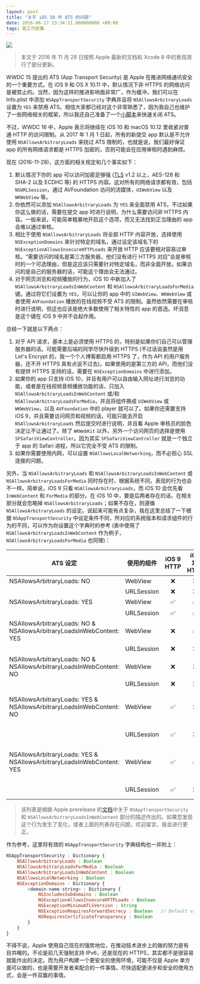 ```yaml
---
layout: post
title: "关于 iOS 10 中 ATS 的问题"
date: 2016-06-17 13:34:11.000000000 +09:00
tags: 能工巧匠集
---
```


![](/assets/images/2016/https-lock.png)

> 本文于 2016 年 11 月 28 日按照 Apple 最新的文档和 Xcode 8 中的表现进行了部分更新。

WWDC 15 提出的 ATS (App Transport Security) 是 Apple 在推进网络通讯安全的一个重要方式。在 iOS 9 和 OS X 10.11 中，默认情况下非 HTTPS 的网络访问是被禁止的。当然，因为这样的推进影响面非常广，作为缓冲，我们可以在 Info.plist 中添加 `NSAppTransportSecurity` 字典并且将 `NSAllowsArbitraryLoads` 设置为 `YES` 来禁用 ATS。相信大家都已经对这个非常熟悉了，因为我自己也维护了一些网络相关的框架，所以我还自己准备了一个[小脚本](https://gist.github.com/onevcat/b4604aecb4ce55651a4a)来快速关闭 ATS。

不过，WWDC 16 中，Apple 表示将继续在 iOS 10 和 macOS 10.12 里收紧对普通 HTTP 的访问限制。从 2017 年 1 月 1 日起，所有的新提交 app 默认是不允许使用 `NSAllowsArbitraryLoads` 来绕过 ATS 限制的，也就是说，我们最好保证 app 的所有网络请求都是 HTTPS 加密的，否则可能会在应用审核时遇到麻烦。

现在 (2016-11-28)，这方面的相关规定和几个事实如下：

1. 默认情况下你的 app 可以访问加密足够强 ([TLS](https://en.wikipedia.org/wiki/Transport_Layer_Security) v1.2 以上，AES-128 和 SHA-2 以及 ECDHC 等) 的 HTTPS 内容。这对所有的网络请求都有效，包括 `NSURLSession`，通过 AVFoundation 访问的流媒体，`UIWebView` 以及 `WKWebView` 等。
2. 你依然可以添加 `NSAllowsArbitraryLoads` 为 `YES` 来全面禁用 ATS，不过如果你这么做的话，需要在提交 app 时进行说明，为什么需要访问非 HTTPS 内容。一般来说，可能简单粗暴地开启这个选项，而又无法找到正当理由的 app 会难以通过审核。
3. 相比于使用 `NSAllowsArbitraryLoads` 将全部 HTTP 内容开放，选择使用 `NSExceptionDomains` 来针对特定的域名，通过设定该域名下的 `NSExceptionAllowsInsecureHTTPLoads` 来开放 HTTP 应该要相对容易过审核。“需要访问的域名是第三方服务器，他们没有进行 HTTPS 对应”会是审核时的一个可选理由，但是这应该只需要针对特定域名，而非全面开放。如果访问的是自己的服务器的话，可能这个理由会无法通过。
4. 对于网页浏览和视频播放的行为，iOS 10 中新加入了 `NSAllowsArbitraryLoadsInWebContent` 和 `NSAllowsArbitraryLoadsForMedia` 键。通过将它们设置为 `YES`，可以让你的 app 中的 `UIWebView`、`WKWebView` 或者使用 `AVFoundation` 播放的在线视频不受 ATS 的限制。虽然依然需要在审核时进行说明，但这也应该是绝大多数使用了相关特性的 app 的首选。坏消息是这个键在 iOS 9 中并不会起作用。

总结一下就是以下两点：

1. 对于 API 请求，基本上是必须使用 HTTPS 的，特别是如果你们自己可以管理服务器的话。可能需要后端的同学尽快升级到 HTTPS (不过话说虽然是用 Let's Encrypt 的，我一个个人博客都启用 HTTPS 了，作为 API 的用户服务器，还不开 HTTPS 真有点说不过去)。如果使用的是第三方的 API，而他们没有提供 HTTPS 支持的话，需要在 `NSExceptionDomains` 中进行添加。
2. 如果你的 app 只支持 iOS 10，并且有用户可以自由输入网址进行浏览的功能，或者是在线视频音频播放功能的话，只加入 `NSAllowsArbitraryLoadsInWebContent` 或/和 `NSAllowsArbitraryLoadsForMedia`，并且将组件换成 `UIWebView` 或 `WKWebView`，以及 `AVFoundation` 中的 player 就可以了。如果你还需要支持 iOS 9，并且需要访问网页和视频的话，可能只能去开启 `NSAllowsArbitraryLoads` 然后提交时进行说明，并且看 Apple 审核员的脸色决定让不让通过了。除了 `WKWebKit` 以外，另外一个访问网页的选择是使用 `SFSafariViewController`。因为其实 `SFSafariViewController` 就是一个独立于 app 的 Safari 进程，所以它完全不受 ATS 的限制。
3. 如果你需要使用内网，可以设置 `NSAllowsLocalNetworking`，而不必担心 SSL 连接的问题。

另外，当 `NSAllowsArbitraryLoads` 和 `NSAllowsArbitraryLoadsInWebContent` 或 `NSAllowsArbitraryLoadsForMedia` 同时存在时，根据系统不同，表现的行为也会不一样。简单说，iOS 9 只看 `NSAllowsArbitraryLoads`，而 iOS 10 会优先看 `InWebContent` 和 `ForMedia` 的部分。在 iOS 10 中，要是后两者存在的话，在相关部分就会忽略掉 `NSAllowsArbitraryLoads`；如果不存在，则遵循 `NSAllowsArbitraryLoads` 的设定。说起来可能有点复杂，我在这里总结了一下根据 `NSAppTransportSecurity` 中设定条件不同，所对应的系统版本和请求组件的行为的不同，可以作为你设置这个字典时的参考 (表中使用了 `NSAllowsArbitraryLoadsInWebContent` 作为例子，`NSAllowsArbitraryLoadsForMedia` 也同理)：

ATS 设定                         | 使用的组件 | iOS 9 HTTP | iOS 10 HTTP | 备注
-------------------------------- | ---------  |:---------:|:---------:| -------
NSAllowsArbitraryLoads: NO       | WebView    |     ❌    |     ❌    | 默认行为
 							     | URLSession |     ❌    |     ❌    | 
NSAllowsArbitraryLoads: YES      | WebView    |     ✅    |     ✅    | 彻底禁用 ATS
 							     | URLSession |     ✅    |     ✅    | 审核时需要说明理由
NSAllowsArbitraryLoads: NO & NSAllowsArbitraryLoadsInWebContent: YES |   WebView   |      ❌        |       ✅         |  只对网页内容禁用 ATS
 							     | URLSession  |       ❌        |       ❌         |  保证 API 的安全性
NSAllowsArbitraryLoads: NO & NSAllowsArbitraryLoadsInWebContent: NO | WebView   |      ❌        |       ❌         |  
 							     | URLSession  |       ❌        |       ❌         |  
NSAllowsArbitraryLoads: YES & NSAllowsArbitraryLoadsInWebContent: NO | WebView   |      ✅        |       ❌         |  对于 iOS 10，NSAllowsArbitraryLoadsInWebContent 存在时忽略 NSAllowsArbitraryLoads 的设置
 							     | URLSession  |       ✅        |       ❌         |  iOS 9 将继续使用 NSAllowsArbitraryLoads
NSAllowsArbitraryLoads: YES & NSAllowsArbitraryLoadsInWebContent: YES | WebView   |      ✅        |       ✅         |  对于 iOS 10，NSAllowsArbitraryLoadsInWebContent 存在时忽略 NSAllowsArbitraryLoads 的设置
 							     | URLSession  |       ✅        |       ❌         |  iOS 9 将继续使用 NSAllowsArbitraryLoads				

> 该列表是根据 Apple prerelease 的[文档](https://developer.apple.com/library/prerelease/content/documentation/General/Reference/InfoPlistKeyReference/Articles/CocoaKeys.html)中关于 `NSAppTransportSecurity` 和 `NSAllowsArbitraryLoadsInWebContent` 部分的描述作出的。如果您发现这个行为发生了变化，或者上面的列表存在问题，欢迎留言，我会进行更正。

作为参考，这里将有效的 `NSAppTransportSecurity` 字典结构也一并附上：

```js
NSAppTransportSecurity : Dictionary {
    NSAllowsArbitraryLoads : Boolean
    NSAllowsArbitraryLoadsForMedia : Boolean
    NSAllowsArbitraryLoadsInWebContent : Boolean
    NSAllowsLocalNetworking : Boolean
    NSExceptionDomains : Dictionary {
        <domain-name-string> : Dictionary {
            NSIncludesSubdomains : Boolean
            NSExceptionAllowsInsecureHTTPLoads : Boolean
            NSExceptionMinimumTLSVersion : String
            NSExceptionRequiresForwardSecrecy : Boolean   // Default value is YES
            NSRequiresCertificateTransparency : Boolean
        }
    }
}
```


不得不说，Apple 使用自己现在的强势地位，在推动技术进步上的做的努力是有目共睹的。不论是前几天强制支持 IPv6，还是现在的 HTTPS，其实都不是很容易就能作出的决定。而为用户构建一个更安全的使用环境，可能不仅是 Apple 单方面可以做的，也是需要开发者来配合的一件事情。尽快适配更进步和安全的使用方式，会是一件双赢的事情。


